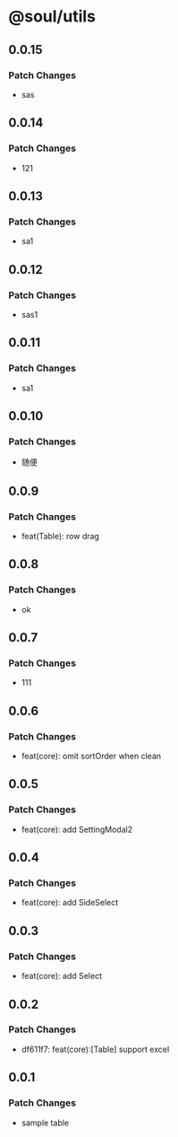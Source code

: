 # @soul/utils

## 0.0.15

### Patch Changes

- sas

## 0.0.14

### Patch Changes

- 121

## 0.0.13

### Patch Changes

- sa1

## 0.0.12

### Patch Changes

- sas1

## 0.0.11

### Patch Changes

- sa1

## 0.0.10

### Patch Changes

- 随便

## 0.0.9

### Patch Changes

- feat(Table): row drag

## 0.0.8

### Patch Changes

- ok

## 0.0.7

### Patch Changes

- 111

## 0.0.6

### Patch Changes

- feat(core): omit sortOrder when clean

## 0.0.5

### Patch Changes

- feat(core): add SettingModal2

## 0.0.4

### Patch Changes

- feat(core): add SideSelect

## 0.0.3

### Patch Changes

- feat(core): add Select

## 0.0.2

### Patch Changes

- df611f7: feat(core):[Table] support excel

## 0.0.1

### Patch Changes

- sample table
